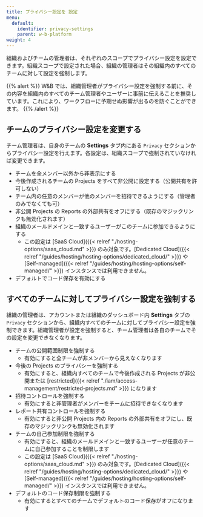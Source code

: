 ```yaml
---
title: プライバシー設定を 設定
menu:
  default:
    identifier: privacy-settings
    parent: w-b-platform
weight: 4
---
```


組織およびチームの管理者は、それぞれのスコープでプライバシー設定を設定できます。組織スコープで設定された場合、組織の管理者はその組織内のすべてのチームに対して設定を強制します。

{{% alert %}}
W&B では、組織管理者がプライバシー設定を強制する前に、その内容を組織内のすべてのチーム管理者やユーザーに事前に伝えることを推奨しています。これにより、ワークフローに予期せぬ影響が出るのを防ぐことができます。
{{% /alert %}}

## チームのプライバシー設定を変更する

チーム管理者は、自身のチームの **Settings** タブ内にある `Privacy` セクションからプライバシー設定を行えます。各設定は、組織スコープで強制されていなければ変更できます。

* チームを全メンバー以外から非表示にする
* 今後作成されるチームの Projects をすべて非公開に設定する（公開共有を許可しない）
* チーム内の任意のメンバーが他のメンバーを招待できるようにする（管理者のみでなくても可）
* 非公開 Projects の Reports の外部共有をオフにする（既存のマジックリンクも無効化されます）
* 組織のメールドメインと一致するユーザーがこのチームに参加できるようにする
    * この設定は [SaaS Cloud]({{< relref "./hosting-options/saas_cloud.md" >}}) のみ対象です。[Dedicated Cloud]({{< relref "/guides/hosting/hosting-options/dedicated_cloud/" >}}) や [Self-managed]({{< relref "/guides/hosting/hosting-options/self-managed/" >}}) インスタンスでは利用できません。
* デフォルトでコード保存を有効にする

## すべてのチームに対してプライバシー設定を強制する

組織の管理者は、アカウントまたは組織のダッシュボード内 **Settings** タブの `Privacy` セクションから、組織内すべてのチームに対してプライバシー設定を強制できます。組織管理者が設定を強制すると、チーム管理者は各自のチームでその設定を変更できなくなります。

* チームの公開範囲制限を強制する
    * 有効にすると全チームが非メンバーから見えなくなります
* 今後の Projects のプライバシーを強制する
    * 有効にすると、組織内すべてのチームで今後作成される Projects が非公開または [restricted]({{< relref "./iam/access-management/restricted-projects.md" >}}) になります
* 招待コントロールを強制する
    * 有効にすると非管理者がメンバーをチームに招待できなくなります
* レポート共有コントロールを強制する
    * 有効にすると非公開 Projects 内の Reports の外部共有をオフにし、既存のマジックリンクも無効化されます
* チームの自己参加制限を強制する
    * 有効にすると、組織のメールドメインと一致するユーザーが任意のチームに自己参加することを制限します
    * この設定は [SaaS Cloud]({{< relref "./hosting-options/saas_cloud.md" >}}) のみ対象です。[Dedicated Cloud]({{< relref "/guides/hosting/hosting-options/dedicated_cloud/" >}}) や [Self-managed]({{< relref "/guides/hosting/hosting-options/self-managed/" >}}) インスタンスでは利用できません。
* デフォルトのコード保存制限を強制する
    * 有効にするとすべてのチームでデフォルトのコード保存がオフになります